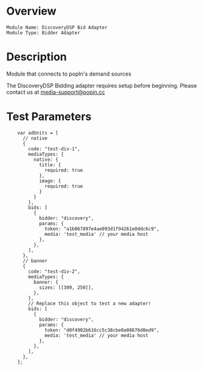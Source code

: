 # Overview

```
Module Name: DiscoveryDSP Bid Adapter
Module Type: Bidder Adapter
```

# Description

Module that connects to popIn's demand sources

The DiscoveryDSP Bidding adapter requires setup before beginning. Please contact us at <media-support@popin.cc>

# Test Parameters
```
    var adUnits = [
      // native
      {
        code: "test-div-1",
        mediaTypes: {
          native: {
            title: {
              required: true
            },
            image: {
              required: true
            }
          }
        },
        bids: [
          {
            bidder: "discovery",
            params: {
              token: "a1b067897e4ae093d1f94261e0ddc6c9",
              media: 'test_media' // your media host
            },
          },
        ],
      },
      // banner
      {
        code: "test-div-2",
        mediaTypes: {
          banner: {
            sizes: [[300, 250]],
          },
        },
        // Replace this object to test a new adapter!
        bids: [
          {
            bidder: "discovery",
            params: {
              token: "d0f4902b616cc5c38cbe0a08676d0ed9",
              media: 'test_media' // your media host
            },
          },
        ],
      },
    ];
```
